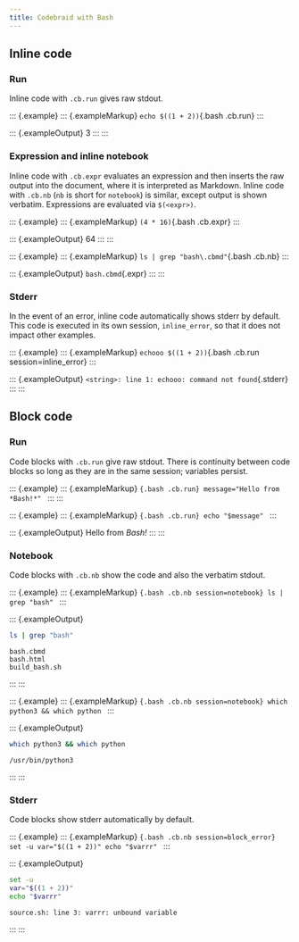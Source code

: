 ```yaml
---
title: Codebraid with Bash
---
```


## Inline code

### Run

Inline code with `.cb.run` gives raw stdout.

::: {.example}
::: {.exampleMarkup}
    `echo $((1 + 2))`{.bash .cb.run}
:::

::: {.exampleOutput}
3
:::
:::

### Expression and inline notebook

Inline code with `.cb.expr` evaluates an expression and then inserts the
raw output into the document, where it is interpreted as Markdown.
Inline code with `.cb.nb` (`nb` is short for `notebook`) is similar,
except output is shown verbatim. Expressions are evaluated via
`$(<expr>)`.

::: {.example}
::: {.exampleMarkup}
    `(4 * 16)`{.bash .cb.expr}
:::

::: {.exampleOutput}
64
:::
:::

::: {.example}
::: {.exampleMarkup}
    `ls | grep "bash\.cbmd"`{.bash .cb.nb}
:::

::: {.exampleOutput}
`bash.cbmd`{.expr}
:::
:::

### Stderr

In the event of an error, inline code automatically shows stderr by
default. This code is executed in its own session, `inline_error`, so
that it does not impact other examples.

::: {.example}
::: {.exampleMarkup}
    `echooo $((1 + 2))`{.bash .cb.run session=inline_error}
:::

::: {.exampleOutput}
`<string>: line 1: echooo: command not found`{.stderr}
:::
:::

## Block code

### Run

Code blocks with `.cb.run` give raw stdout. There is continuity between
code blocks so long as they are in the same session; variables persist.

::: {.example}
::: {.exampleMarkup}
    ```{.bash .cb.run}
    message="Hello from *Bash!*"
    ```
:::
:::

::: {.example}
::: {.exampleMarkup}
    ```{.bash .cb.run}
    echo "$message"
    ```
:::

::: {.exampleOutput}
Hello from *Bash!*
:::
:::

### Notebook

Code blocks with `.cb.nb` show the code and also the verbatim stdout.

::: {.example}
::: {.exampleMarkup}
    ```{.bash .cb.nb session=notebook}
    ls | grep "bash"
    ```
:::

::: {.exampleOutput}
``` {.bash .numberLines startFrom="1"}
ls | grep "bash"
```

``` {.stdout}
bash.cbmd
bash.html
build_bash.sh
```
:::
:::

::: {.example}
::: {.exampleMarkup}
    ```{.bash .cb.nb session=notebook}
    which python3 && which python
    ```
:::

::: {.exampleOutput}
``` {.bash .numberLines startFrom="2"}
which python3 && which python
```

``` {.stdout}
/usr/bin/python3
```
:::
:::

### Stderr

Code blocks show stderr automatically by default.

::: {.example}
::: {.exampleMarkup}
    ```{.bash .cb.nb session=block_error}
    set -u
    var="$((1 + 2))"
    echo "$varrr"
    ```
:::

::: {.exampleOutput}
``` {.bash .numberLines startFrom="1"}
set -u
var="$((1 + 2))"
echo "$varrr"
```

``` {.stderr}
source.sh: line 3: varrr: unbound variable
```
:::
:::
